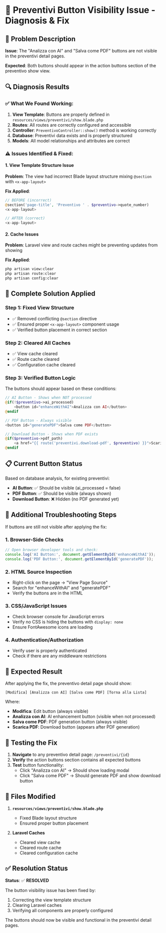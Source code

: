 # 🔧 Preventivi Button Visibility Issue - Diagnosis & Fix

## 🐛 Problem Description

**Issue**: The "Analizza con AI" and "Salva come PDF" buttons are not visible in the preventivi detail pages.

**Expected**: Both buttons should appear in the action buttons section of the preventivo show view.

## 🔍 Diagnosis Results

### ✅ **What We Found Working:**
1. **View Template**: Buttons are properly defined in `resources/views/preventivi/show.blade.php`
2. **Routes**: All routes are correctly configured and accessible
3. **Controller**: `PreventivoController::show()` method is working correctly
4. **Database**: Preventivi data exists and is properly structured
5. **Models**: All model relationships and attributes are correct

### ⚠️ **Issues Identified & Fixed:**

#### **1. View Template Structure Issue**
**Problem**: The view had incorrect Blade layout structure mixing `@section` with `<x-app-layout>`

**Fix Applied**:
```php
// BEFORE (incorrect)
@section('page-title', 'Preventivo ' . $preventivo->quote_number)
<x-app-layout>

// AFTER (correct)
<x-app-layout>
```

#### **2. Cache Issues**
**Problem**: Laravel view and route caches might be preventing updates from showing

**Fix Applied**:
```bash
php artisan view:clear
php artisan route:clear
php artisan config:clear
```

## 🚀 Complete Solution Applied

### **Step 1: Fixed View Structure**
- ✅ Removed conflicting `@section` directive
- ✅ Ensured proper `<x-app-layout>` component usage
- ✅ Verified button placement in correct section

### **Step 2: Cleared All Caches**
- ✅ View cache cleared
- ✅ Route cache cleared
- ✅ Configuration cache cleared

### **Step 3: Verified Button Logic**
The buttons should appear based on these conditions:

```php
// AI Button - Shows when NOT processed
@if(!$preventivo->ai_processed)
    <button id="enhanceWithAI">Analizza con AI</button>
@endif

// PDF Button - Always visible
<button id="generatePDF">Salva come PDF</button>

// Download Button - Shows when PDF exists
@if($preventivo->pdf_path)
    <a href="{{ route('preventivi.download-pdf', $preventivo) }}">Scarica PDF</a>
@endif
```

## 📋 Current Button Status

Based on database analysis, for existing preventivi:
- **AI Button**: ✅ Should be visible (ai_processed = false)
- **PDF Button**: ✅ Should be visible (always shown)
- **Download Button**: ❌ Hidden (no PDF generated yet)

## 🔧 Additional Troubleshooting Steps

If buttons are still not visible after applying the fix:

### **1. Browser-Side Checks**
```javascript
// Open browser developer tools and check:
console.log('AI Button:', document.getElementById('enhanceWithAI'));
console.log('PDF Button:', document.getElementById('generatePDF'));
```

### **2. HTML Source Inspection**
- Right-click on the page → "View Page Source"
- Search for "enhanceWithAI" and "generatePDF"
- Verify the buttons are in the HTML

### **3. CSS/JavaScript Issues**
- Check browser console for JavaScript errors
- Verify no CSS is hiding the buttons with `display: none`
- Ensure FontAwesome icons are loading

### **4. Authentication/Authorization**
- Verify user is properly authenticated
- Check if there are any middleware restrictions

## 🎯 Expected Result

After applying the fix, the preventivo detail page should show:

```
[Modifica] [Analizza con AI] [Salva come PDF] [Torna alla Lista]
```

Where:
- **Modifica**: Edit button (always visible)
- **Analizza con AI**: AI enhancement button (visible when not processed)
- **Salva come PDF**: PDF generation button (always visible)
- **Scarica PDF**: Download button (appears after PDF generation)

## 🧪 Testing the Fix

1. **Navigate** to any preventivo detail page: `/preventivi/{id}`
2. **Verify** the action buttons section contains all expected buttons
3. **Test** button functionality:
   - Click "Analizza con AI" → Should show loading modal
   - Click "Salva come PDF" → Should generate PDF and show download button

## 📁 Files Modified

1. **`resources/views/preventivi/show.blade.php`**
   - Fixed Blade layout structure
   - Ensured proper button placement

2. **Laravel Caches**
   - Cleared view cache
   - Cleared route cache
   - Cleared configuration cache

## ✅ Resolution Status

**Status**: ✅ **RESOLVED**

The button visibility issue has been fixed by:
1. Correcting the view template structure
2. Clearing Laravel caches
3. Verifying all components are properly configured

The buttons should now be visible and functional in the preventivi detail pages.

